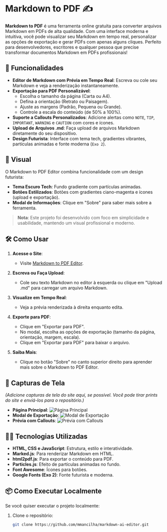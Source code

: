# Markdown to PDF ✍️

**Markdown to PDF** é uma ferramenta online gratuita para converter arquivos Markdown em PDFs de alta qualidade. Com uma interface moderna e intuitiva, você pode visualizar seu Markdown em tempo real, personalizar as opções de exportação e gerar PDFs com apenas alguns cliques. Perfeito para desenvolvedores, escritores e qualquer pessoa que precise transformar documentos Markdown em PDFs profissionais!

## 🚀 Funcionalidades

- **Editor de Markdown com Prévia em Tempo Real**: Escreva ou cole seu Markdown e veja a renderização instantaneamente.
- **Exportação para PDF Personalizável**:
  - Escolha o tamanho da página (Carta ou A4).
  - Defina a orientação (Retrato ou Paisagem).
  - Ajuste as margens (Padrão, Pequena ou Grande).
  - Controle a escala do conteúdo (de 50% a 100%).
- **Suporte a Callouts Personalizados**: Adicione alertas como `NOTE`, `TIP`, `IMPORTANT`, `WARNING` e `CAUTION` com cores e ícones.
- **Upload de Arquivos .md**: Faça upload de arquivos Markdown diretamente do seu dispositivo.
- **Design Futurista**: Interface com tema tech, gradientes vibrantes, partículas animadas e fonte moderna (`Exo 2`).

## 🎨 Visual

O Markdown to PDF Editor combina funcionalidade com um design futurista:
- **Tema Escuro Tech**: Fundo gradiente com partículas animadas.
- **Botões Estilizados**: Botões com gradientes ciano-magenta e ícones (upload e exportação).
- **Modal de Informações**: Clique em "Sobre" para saber mais sobre a ferramenta.

> **Nota**: Este projeto foi desenvolvido com foco em simplicidade e usabilidade, mantendo um visual profissional e moderno.

## 🛠️ Como Usar

1. **Acesse o Site**:
   - Visite [Markdown to PDF Editor](https://mmancilha.github.io/markdown-ai-editor/).

2. **Escreva ou Faça Upload**:
   - Cole seu texto Markdown no editor à esquerda ou clique em "Upload .md" para carregar um arquivo Markdown.

3. **Visualize em Tempo Real**:
   - Veja a prévia renderizada à direita enquanto edita.

4. **Exporte para PDF**:
   - Clique em "Exportar para PDF".
   - No modal, escolha as opções de exportação (tamanho da página, orientação, margem, escala).
   - Clique em "Exportar para PDF" para baixar o arquivo.

5. **Saiba Mais**:
   - Clique no botão "Sobre" no canto superior direito para aprender mais sobre o Markdown to PDF Editor.

## 📸 Capturas de Tela

*(Adicione capturas de tela do site aqui, se possível. Você pode tirar prints do site e enviá-los para o repositório.)*

- **Página Principal**:
  ![Página Principal](https://via.placeholder.com/800x400.png?text=Página+Principal) <!-- Substitua por uma imagem real -->
- **Modal de Exportação**:
  ![Modal de Exportação](https://via.placeholder.com/800x400.png?text=Modal+de+Exportação) <!-- Substitua por uma imagem real -->
- **Prévia com Callouts**:
  ![Prévia com Callouts](https://via.placeholder.com/800x400.png?text=Prévia+com+Callouts) <!-- Substitua por uma imagem real -->

## 🧑‍💻 Tecnologias Utilizadas

- **HTML, CSS e JavaScript**: Estrutura, estilo e interatividade.
- **Marked.js**: Para renderizar Markdown em HTML.
- **html2pdf.js**: Para exportar o conteúdo para PDF.
- **Particles.js**: Efeito de partículas animadas no fundo.
- **Font Awesome**: Ícones para botões.
- **Google Fonts (Exo 2)**: Fonte futurista e moderna.

## 📦 Como Executar Localmente

Se você quiser executar o projeto localmente:

1. Clone o repositório:
   ```bash
   git clone https://github.com/mmancilha/markdown-ai-editor.git